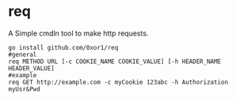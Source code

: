 req
===

A Simple cmdln tool to make http requests.

```
go install github.com/0xor1/req
#general
req METHOD URL [-c COOKIE_NAME COOKIE_VALUE] [-h HEADER_NAME HEADER_VALUE]
#example
req GET http://example.com -c myCookie 123abc -h Authorization myUsr&Pwd
```